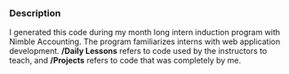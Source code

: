 ### Description
I generated this code during my month long intern induction program with Nimble Accounting. The program familiarizes interns with web application development. **/Daily Lessons** refers to code used by the instructors to teach, and **/Projects** refers to code that was completely by me.
